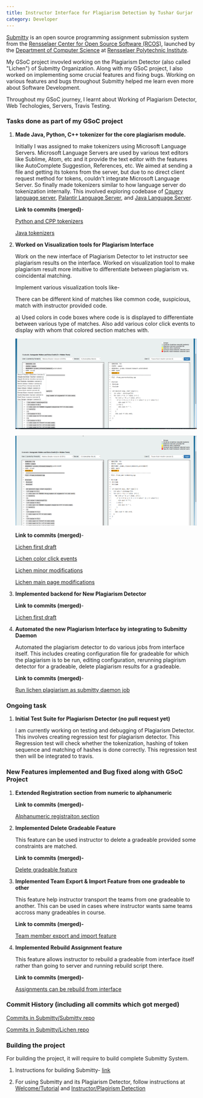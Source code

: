 ```yaml
---
title: Instructor Interface for Plagiarism Detection by Tushar Gurjar
category: Developer
---
```


[Submitty](http://submitty.org) is an open source programming
assignment submission system from the 
[Rensselaer Center for Open Source Software (RCOS)](https://rcos.io/), 
launched by the
[Department of Computer Science](http://www.cs.rpi.edu/) at
[Rensselaer Polytechnic Institute](http://www.rpi.edu/).

My GSoC project invovled working on the Plagiarism Detector (also called "Lichen") of Submitty Organization.
Along with my GSoC project, I also worked on implementing some crucial features and fixing bugs.
Working on various features and bugs throughout Submitty helped me learn even more about Software Development.

Throughout my GSoC journey, I learnt about Working of Plagiarism Detector, Web Techologies, Servers, Travis Testing.





### Tasks done as part of my GSoC project

1.  **Made Java, Python, C++ tokenizer for the core plagiarism module.**
	
	Initially I was assigned to make tokenizers using Microsoft Language Servers.
	Microsoft Language Servers are used by various text editors like Sublime, Atom, etc and it provide the text editor with the features like AutoComplete Suggestion, References, etc. We aimed at sending a file and getting its tokens from the server, but due to no direct client request method for tokens, couldn't integrate Microsoft Language Server.
	So finally made tokenizers similar to how language server do tokenization internally. This involved exploring codebase of [Cquery language server](https://github.com/cquery-project/cquery), [Palantir Language Server](https://github.com/palantir/python-language-server), and [Java Language Server](https://github.com/georgewfraser/vscode-javac).

	**Link to commits (merged)**-


	[Python and CPP tokenizers](https://github.com/Submitty/Lichen/commit/00348500a1fbd01f6a14d54d399f6e8f73034e9b)
	
	[Java tokenizers](https://github.com/Submitty/Lichen/commit/5dbf12720fcc41315e396ea4121bb52d3ea13e7f)

2.  **Worked on Visualization tools for Plagiarism Interface**
	
	Work on the new interface of Plagiarism Detector to let instructor see plagiarism results on the interface. Worked on visualization tool to make plagiarism result more intuitive to differentiate between  plagiarism vs. coincidental matching. 

	Implement various visualization tools like- 

	There can be different kind of matches like common code, suspicious, match with instructor provided code.

	a)  Used colors in code boxes where code is is displayed to differentiate between various type of matches. Also add various color click events to display with whom that colored section matches with.
	
	![](/images/lichen_interface.png)

	![](/images/lichen_color_click.png)	

	**Link to commits (merged)**-

	[Lichen first draft](https://github.com/Submitty/Submitty/commit/2b6d91b0ac34df21d2991cb935656c90bb5cd9d7)

	[Lichen color click events](https://github.com/Submitty/Submitty/commit/e90f935fa3fe082e762323ed569ccb915f9d7391)

	[Lichen minor modifications](https://github.com/Submitty/Submitty/commit/b46f35a7a55f4c1636dc3e6981328d2bd440d764)

	[Lichen main page modifications](https://github.com/Submitty/Submitty/commit/c75ade7210fc4e7794892c19417edc031f74259e)

	
3.	**Implemented backend for New Plagiarism Detector**
	
	**Link to commits (merged)**-

	[Lichen first draft](https://github.com/Submitty/Submitty/commit/2b6d91b0ac34df21d2991cb935656c90bb5cd9d7)	

4.  **Automated the new Plagiarism Interface by integrating to Submitty Daemon**

	Automated the plagiarism detector to do various jobs from interface itself. This includes creating configuration file for gradeable for which the plagiarism is to be run, editing configuration, rerunning plagirism detector for a gradeable, delete plagiarism results for a gradeable.

	**Link to commits (merged)**-

	[Run lichen plagiarism as submitty daemon job](https://github.com/Submitty/Submitty/commit/fe7128093e69b809e53b93ae97c33dbee8c14612)


### Ongoing task 

1.  **Initial Test Suite for Plagiarism Detector (no pull request yet)**


	I am currently working on testing and debugging of Plagiarism Detector. This involves creating regression test for plagiarism detector. This Regression test will check whether the tokenization, hashing of token sequence and matching of hashes is done correctly. This regression test then will be integrated to travis.



### New Features implemented and Bug fixed along with GSoC Project

1.	**Extended Registration section from numeric to alphanumeric**
	
	**Link to commits (merged)-**

	[Alphanumeric registraiton section](https://github.com/Submitty/Submitty/commit/3423da9ff01f7ff2f82c237d144b22a1d84b076f)

2.	**Implemented Delete Gradeable Feature**

	This feature can be used instructor to delete a gradeable provided some constraints are matched.

	**Link to commits (merged)-**

	[Delete gradeable feature](https://github.com/Submitty/Submitty/commit/09a2c9247980238763d3e3d71d46fe3796d9068a)

3. 	**Implemented Team Export & Import Feature from one gradeable to other**

	This feature help instructor transport the teams from one gradeable to another. This can be used in cases where instructor wants same teams accross many gradeables in course.

	**Link to commits (merged)-**

	[Team member export and import feature](https://github.com/Submitty/Submitty/commit/deafde544c23725880eb2a36887f4a8a812af518)

4.	**Implemented Rebuild Assignment feature**

	This feature allows instructor to rebuild a gradeable from interface itself rather than going to server and running rebuild script there.

	**Link to commits (merged)-**

	[Assignments can be rebuild from interface](https://github.com/Submitty/Submitty/commit/33e60f59905e4f12888663448ad3411f7fc5a4f7)

### Commit History (including all commits which got merged)
	

[Commits in Submitty/Submitty repo](https://github.com/Submitty/Submitty/commits?author=tushargr)

[Commits in Submitty/Lichen repo](https://github.com/Submitty/Lichen/commits?author=tushargr)


### Building the project

For building the project, it will require to build complete Submitty System.

1.	Instructions for building Submitty- [link](http://submitty.org/developer/vm_install_using_vagrant)

2.	For using Submitty and its Plagiarism Detector, follow instructions at [Welcome/Tutorial](http://submitty.org/tutorial/) and [Instructor/Plagirism Detection](http://submitty.org/instructor/plagiarism)
  
